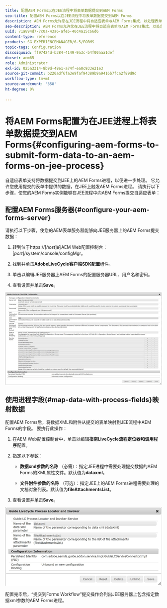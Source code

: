 ```yaml
---
title: 配置AEM Forms以在JEE流程中将表单数据提交到AEM Forms
seo-title: 配置AEM Forms以在JEE流程中将表单数据提交到AEM Forms
description: AEM Forms允许您在JEE流程中将自适应表单与AEM Forms集成，以处理表单数据。
seo-description: AEM Forms允许您在JEE流程中将自适应表单与AEM Forms集成，以处理表单数据。
uuid: 71a894d7-7c0a-43a6-afe5-40c4a15c66d6
content-type: reference
products: SG_EXPERIENCEMANAGER/6.5/FORMS
topic-tags: Configuration
discoiquuid: ff97424d-b384-4149-9a3c-b4f00aaa1def
docset: aem65
role: Administrator
exl-id: 025a3314-8b9d-48e1-a74f-ea0c933e21e3
source-git-commit: b220adf6fa3e9faf94389b9a9416b7fca2f89d9d
workflow-type: tm+mt
source-wordcount: '358'
ht-degree: 0%

---
```


# 将AEM Forms配置为在JEE进程上将表单数据提交到AEM Forms{#configuring-aem-forms-to-submit-form-data-to-an-aem-forms-on-jee-process}

自适应表单支持将数据提交到JEE上的AEM Forms进程，以便进一步处理。 它允许您使用提交的表单中提供的数据，在JEE上触发AEM Forms进程。 请执行以下步骤，使您的AEM Forms实例能够在JEE流程中向AEM Forms提交自适应表单：

## 配置AEM Forms服务器{#configure-your-aem-forms-server}

请执行以下步骤，使您的AEM表单服务器能够向JEE服务器上的AEM Forms提交数据：

1. 转到位于https://[*host*]&#x200B;的AEM Web配置控制台：[*port*]/system/console/configMgr。

1. 找到并单击&#x200B;**AdobeLiveCycle客户端SDK配置**&#x200B;组件。
1. 单击以编辑JEE服务器上AEM Forms的配置服务器URL、用户名和密码。
1. 查看设置并单击&#x200B;**Save**。

![AdobeLiveCycle客户端SDK配置](assets/clientsdkconfiguration.jpg)

## 使用进程字段{#map-data-with-process-fields}映射数据

配置AEM Forms后，将数据XML和附件从提交的表单映射到JEE流程中AEM Forms的字段。 要执行此操作：

1. 在AEM Web配置控制台中，单击以编辑&#x200B;**指南LiveCycle流程定位器和调用程序**&#x200B;配置。
1. 指定以下参数：

   * **数据xml参数的名称** （必需）：指定JEE进程中需要处理提交数据的AEM Forms的XML属性文件。默认值为&#x200B;**dataxml**。

   * **文件附件参数的名称** （可选）：指定JEE上的AEM Forms进程需要处理的文档对象列表。默认值为&#x200B;**fileAttachmentsList**。

1. 查看设置并单击&#x200B;**Save**。

![指南LiveCycle流程定位器和发票人](assets/test3.jpg)

配置完毕后，“提交到Forms Workflow”提交操作会列出JEE服务器上包含指定数据xml参数的AEM Forms进程。
